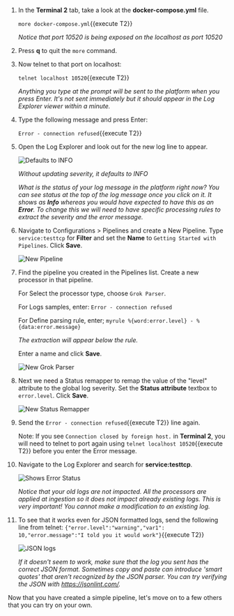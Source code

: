 1. In the **Terminal 2** tab, take a look at the **docker-compose.yml** file. 
   
   `more docker-compose.yml`{{execute T2}}
   
   *Notice that port 10520 is being exposed on the localhost as port 10520*
   
2. Press **q** to quit the `more` command.


3. Now telnet to that port on localhost:

   `telnet localhost 10520`{{execute T2}}

   *Anything you type at the prompt will be sent to the platform when you press Enter. It's not sent immediately but it should appear in the Log Explorer viewer within a minute.*

4. Type the following message and press Enter:

   `Error - connection refused`{{execute T2}}

5. Open the Log Explorer and look out for the new log line to appear.
   
   ![Defaults to INFO](/assets/defaultsinfonew.png)

   *Without updating severity, it defaults to INFO*

   *What is the status of your log message in the platform right now? You can see status at the top of the log message once you click on it. It shows as **Info** whereas you would have expected to have this as an **Error**. To change this we will need to have specific processing rules to extract the severity and the error message.*

6. Navigate to Configurations > Pipelines and create a New Pipeline. Type `service:testtcp` for **Filter** and set the **Name** to `Getting Started with Pipelines`. Click **Save**.

   ![New Pipeline](/assets/newpipelinenew.png)

7. Find the pipeline you created in the Pipelines list. Create a new processor in that pipeline. 

   For Select the processor type, choose `Grok Parser`. 
   
   For Logs samples, enter:
   `Error - connection refused`
   
   For Define parsing rule, enter;
   `myrule %{word:error.level} - %{data:error.message}`
   
   *The extraction will appear below the rule.*
   
   Enter a name and click **Save**.
   
   ![New Grok Parser](/assets/newgrokparser.png)

8. Next we need a Status remapper to remap the value of the "level" attribute to the global log severity. Set the **Status attribute** textbox to `error.level`. Click **Save**.
   
   ![New Status Remapper](/assets/newstatusremapper.png)

9. Send the `Error - connection refused`{{execute T2}} line again. 
   
   Note: If you see `Connection closed by foreign host.` in **Terminal 2**, you will need to telnet to port again using `telnet localhost 10520`{{execute T2}} before you enter the Error message.

10. Navigate to the Log Explorer and search for **service:testtcp**.

    ![Shows Error Status](/assets/errorstatus.png)
    
    *Notice that your old logs are not impacted. All the processors are applied at ingestion so it does not impact already existing logs. This is very important! You cannot make a modification to an existing log.*

11. To see that it works even for JSON formatted logs, send the following line from telnet:
    `{"error.level":"warning","var1": 10,"error.message":"I told you it would work"}`{{execute T2}}
   
    ![JSON logs](/assets/jsonlogsnew.png)
    
    *If it doesn't seem to work, make sure that the log you sent has the correct JSON format. Sometimes copy and paste can introduce 'smart quotes' that aren't recognized by the JSON parser. You can try verifying the JSON with https://jsonlint.com/.*

Now that you have created a simple pipeline, let's move on to a few others that you can try on your own.

